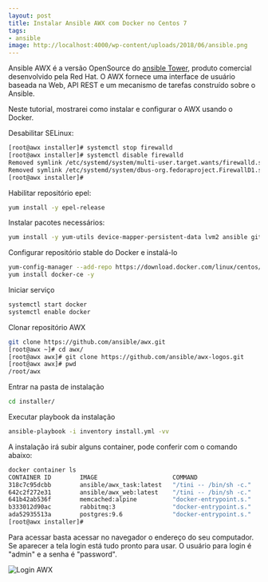 ```yaml
---
layout: post
title: Instalar Ansible AWX com Docker no Centos 7
tags:
- ansible
image: http://localhost:4000/wp-content/uploads/2018/06/ansible.png
---
```


Ansible AWX é a versão OpenSource do [ansible Tower](https://www.ansible.com/products/tower), produto  comercial desenvolvido pela Red Hat. O AWX fornece uma interface de usuário baseada na Web, API REST e um mecanismo de tarefas construído sobre o Ansible. 

Neste tutorial, mostrarei como instalar e configurar o AWX usando o Docker.

Desabilitar SELinux:

```bash
[root@awx installer]# systemctl stop firewalld
[root@awx installer]# systemctl disable firewalld
Removed symlink /etc/systemd/system/multi-user.target.wants/firewalld.service.
Removed symlink /etc/systemd/system/dbus-org.fedoraproject.FirewallD1.service.
[root@awx installer]#
```

Habilitar repositório epel:

```bash
yum install -y epel-release
```

Instalar pacotes necessários:

```bash
yum install -y yum-utils device-mapper-persistent-data lvm2 ansible git python-devel python-pip python-docker-py vim-enhanced
```

Configurar repositório stable do Docker e instalá-lo

```bash
yum-config-manager --add-repo https://download.docker.com/linux/centos/docker-ce.repo
yum install docker-ce -y
```

Iniciar serviço

```bash
systemctl start docker
systemctl enable docker
```

Clonar repositório AWX

```bash
git clone https://github.com/ansible/awx.git
[root@awx ~]# cd awx/
[root@awx awx]# git clone https://github.com/ansible/awx-logos.git
[root@awx awx]# pwd
/root/awx
```

Entrar na pasta de instalação

```bash
cd installer/
```

Executar playbook da instalação

```bash
ansible-playbook -i inventory install.yml -vv
```

A instalação irá subir alguns container, pode conferir com o comando abaixo:

```bash
docker container ls
CONTAINER ID        IMAGE                     COMMAND                  CREATED             STATUS              PORTS                                NAMES
318c7c95dcbb        ansible/awx_task:latest   "/tini -- /bin/sh -c."   12 minutes ago      Up 12 minutes       8052/tcp                             awx_task
642c2f272e31        ansible/awx_web:latest    "/tini -- /bin/sh -c."   12 minutes ago      Up 12 minutes       0.0.0.0:80->8052/tcp                 awx_web
641b42ab536f        memcached:alpine          "docker-entrypoint.s."   18 minutes ago      Up 18 minutes       11211/tcp                            memcached
b333012d90ac        rabbitmq:3                "docker-entrypoint.s."   19 minutes ago      Up 19 minutes       4369/tcp, 5671-5672/tcp, 25672/tcp   rabbitmq
ada52935513a        postgres:9.6              "docker-entrypoint.s."   19 minutes ago      Up 19 minutes       5432/tcp                             postgres
[root@awx installer]#
```

Para acessar basta acessar no navegador o endereço do seu computador. Se aparecer a tela login está tudo pronto para usar.
O usuário para login é "admin" e a senha é "password".

![Login AWX](http://www.sidneiweber.com.br/wp-content/awx.jpg)
